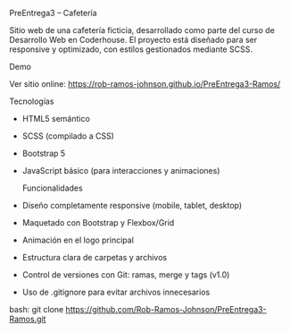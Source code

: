PreEntrega3 – Cafetería

Sitio web de una cafetería ficticia, desarrollado como parte del curso de Desarrollo Web en Coderhouse. El proyecto está diseñado para ser responsive y optimizado, con estilos gestionados mediante SCSS.

Demo

Ver sitio online: https://rob-ramos-johnson.github.io/PreEntrega3-Ramos/

Tecnologías

- HTML5 semántico
- SCSS (compilado a CSS)
- Bootstrap 5
- JavaScript básico (para interacciones y animaciones)

  Funcionalidades

- Diseño completamente responsive (mobile, tablet, desktop)
- Maquetado con Bootstrap y Flexbox/Grid
- Animación en el logo principal
- Estructura clara de carpetas y archivos
- Control de versiones con Git: ramas, merge y tags (v1.0)
- Uso de .gitignore para evitar archivos innecesarios

bash: git clone https://github.com/Rob-Ramos-Johnson/PreEntrega3-Ramos.git
